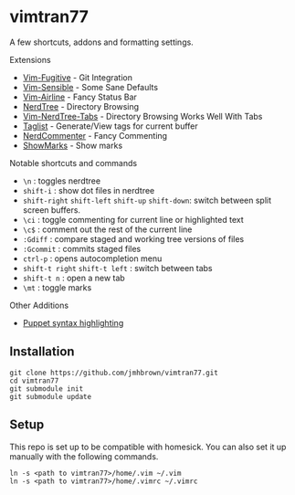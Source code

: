 vimtran77
=========

A few shortcuts, addons and formatting settings.

Extensions
* [Vim-Fugitive](https://github.com/tpope/vim-fugitive) - Git Integration
* [Vim-Sensible](https://github.com/tpope/vim-sensible) - Some Sane Defaults
* [Vim-Airline](https://github.com/bling/vim-airline) - Fancy Status Bar
* [NerdTree](https://github.com/scrooloose/nerdtree) - Directory Browsing
* [Vim-NerdTree-Tabs](https://github.com/jistr/vim-nerdtree-tabs) - Directory Browsing Works Well With Tabs
* [Taglist](https://github.com/vim-scripts/taglist.vim) - Generate/View tags for current buffer
* [NerdCommenter](https://github.com/scrooloose/nerdcommenter) - Fancy Commenting
* [ShowMarks](https://github.com/vim-scripts/showmarks) - Show marks

Notable shortcuts and commands
* `\n` : toggles nerdtree
* `shift-i` : show dot files in nerdtree 
* `shift-right` `shift-left` `shift-up` `shift-down`: switch between split screen buffers.
* `\ci` : toggle commenting for current line or highlighted text
* `\c$` : comment out the rest of the current line 
* `:Gdiff` : compare staged and working tree versions of files
* `:Gcommit` : commits staged files
* `ctrl-p` : opens autocompletion menu
* `shift-t right` `shift-t left` : switch between tabs
* `shift-t n` : open a new tab
* `\mt` : toggle marks

Other Additions
* [Puppet syntax highlighting](https://raw.githubusercontent.com/puppetlabs/puppet-syntax-vim/master/syntax/puppet.vim)

Installation
------------

```
git clone https://github.com/jmhbrown/vimtran77.git
cd vimtran77
git submodule init
git submodule update
```

Setup
-----

This repo is set up to be compatible with homesick. You can also set it up manually with the following commands.

```
ln -s <path to vimtran77>/home/.vim ~/.vim
ln -s <path to vimtran77>/home/.vimrc ~/.vimrc
```
